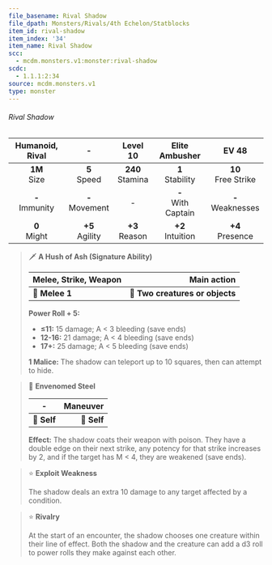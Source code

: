 ```yaml
---
file_basename: Rival Shadow
file_dpath: Monsters/Rivals/4th Echelon/Statblocks
item_id: rival-shadow
item_index: '34'
item_name: Rival Shadow
scc:
  - mcdm.monsters.v1:monster:rival-shadow
scdc:
  - 1.1.1:2:34
source: mcdm.monsters.v1
type: monster
---
```


###### Rival Shadow

|   Humanoid, Rival   |          -          |       Level 10       |     Elite Ambusher      |          EV 48          |
| :-----------------: | :-----------------: | :------------------: | :---------------------: | :---------------------: |
|  **1M**<br/> Size   |  **5**<br/> Speed   | **240**<br/> Stamina |  **1**<br/> Stability   | **10**<br/> Free Strike |
| **-**<br/> Immunity | **-**<br/> Movement |          -           | **-**<br/> With Captain |  **-**<br/> Weaknesses  |
|  **0**<br/> Might   | **+5**<br/> Agility |  **+3**<br/> Reason  |  **+2**<br/> Intuition  |  **+4**<br/> Presence   |

<!-- -->
> 🗡 **A Hush of Ash (Signature Ability)**
>
> | **Melee, Strike, Weapon** |                 **Main action** |
> | ------------------------- | ------------------------------: |
> | **📏 Melee 1**            | **🎯 Two creatures or objects** |
>
> **Power Roll + 5:**
>
> - **≤11:** 15 damage; A < 3 bleeding (save ends)
> - **12-16:** 21 damage; A < 4 bleeding (save ends)
> - **17+:** 25 damage; A < 5 bleeding (save ends)
>
> **1 Malice:** The shadow can teleport up to 10 squares, then can attempt to hide.

<!-- -->
> 👤 **Envenomed Steel**
>
> | **-**       | **Maneuver** |
> | ----------- | -----------: |
> | **📏 Self** |  **🎯 Self** |
>
> **Effect:** The shadow coats their weapon with poison. They have a double edge on their next strike, any potency for that strike increases by 2, and if the target has M < 4, they are weakened (save ends).

<!-- -->
> ⭐️ **Exploit Weakness**
>
> The shadow deals an extra 10 damage to any target affected by a condition.

<!-- -->
> ⭐️ **Rivalry**
>
> At the start of an encounter, the shadow chooses one creature within their line of effect. Both the shadow and the creature can add a d3 roll to power rolls they make against each other.
